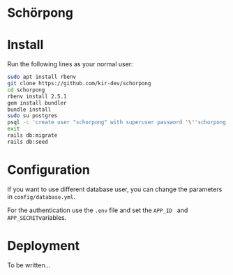Schörpong
=========

# Install

Run the following lines as your normal user:
```bash
sudo apt install rbenv
git clone https://github.com/kir-dev/schorpong
cd schorpong
rbenv install 2.5.1
gem install bundler
bundle install
sudo su postgres
psql -c 'create user "schorpong" with superuser password '\''schorpong'\'';'
exit
rails db:migrate
rails db:seed
```

# Configuration

If you want to use different database user, you can change the parameters in `config/database.yml`.

For the authentication use the `.env` file and set the `APP_ID ` and `APP_SECRET`variables.

# Deployment

To be written...